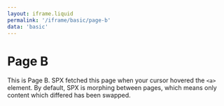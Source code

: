 ```yaml
---
layout: iframe.liquid
permalink: '/iframe/basic/page-b'
data: 'basic'
---
```


# Page B

This is Page B. SPX fetched this page when your cursor hovered the `<a>` element. By default, SPX is morphing between pages, which means only content which differed has been swapped.
